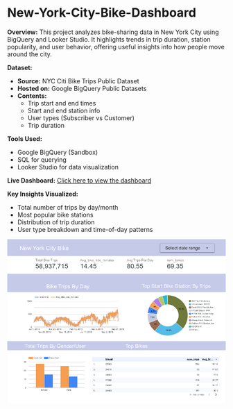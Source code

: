 # New-York-City-Bike-Dashboard

 **Overview:**
This project analyzes bike-sharing data in New York City using BigQuery and Looker Studio. It highlights trends in trip duration, station popularity, and user behavior, offering useful insights into how people move around the city.

 **Dataset:**
- **Source:** NYC Citi Bike Trips Public Dataset  
- **Hosted on:** Google BigQuery Public Datasets  
- **Contents:**  
  - Trip start and end times  
  - Start and end station info  
  - User types (Subscriber vs Customer)  
  - Trip duration

 **Tools Used:**
- Google BigQuery (Sandbox)
- SQL for querying
- Looker Studio for data visualization

 **Live Dashboard:**
[Click here to view the dashboard](https://lookerstudio.google.com/reporting/5ef83367-9746-40f2-9cc1-04cda7b54599)

 **Key Insights Visualized:**
- Total number of trips by day/month
- Most popular bike stations
- Distribution of trip duration
- User type breakdown and time-of-day patterns

![New York City Bike Dashboard](https://github.com/amani4848/New-York-City-Bike-Dashboard/blob/612ae8ea4268aa70abcf00f311263c5b42b18e94/New_York_City_Bike%20(1).png)
